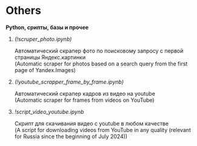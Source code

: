 # Others
<b>Python, срипты, базы и прочее</b>

1. <i>(!scruper_photo.ipynb)</i>

   Автоматический скрапер фото по поисковому запросу с первой страницы Яндекс.картинки <br> (Automatic scraper for photos based on a search query from the first page of Yandex.Images)

2. <i>(!youtube_sсrapper_frame_by_frame.ipynb)</i>

    Автоматический скрапер кадров из видео на youtube <br> (Automatic scraper for frames from videos on YouTube)

3. <i>!script_video_youtube.ipynb</i>

   Скрипт для скачивания видео с youtube в любом качестве <br> (A script for downloading videos from YouTube in any quality (relevant for Russia since the beginning of July 2024))

    
 



